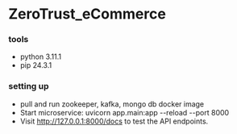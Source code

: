 # ZeroTrust_eCommerce

### tools
 - python 3.11.1
 - pip 24.3.1 

### setting up
- pull and run zookeeper, kafka, mongo db docker image
- Start microservice: uvicorn app.main:app --reload --port 8000
- Visit http://127.0.0.1:8000/docs to test the API endpoints.

